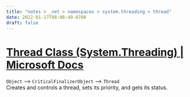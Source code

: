 ```yaml
---
title: "notes > _net > namespaces > system.threading > thread"
date: 2022-01-17T08:08:49-0700
draft: false
---
```


# [Thread Class (System.Threading) | Microsoft Docs](https://docs.microsoft.com/en-us/dotnet/api/system.threading.thread?view=net-6.0)
`Object` –> `CriticalFinalizerObject` –> `Thread`  
Creates and controls a thread, sets its priority, and gets its status.

